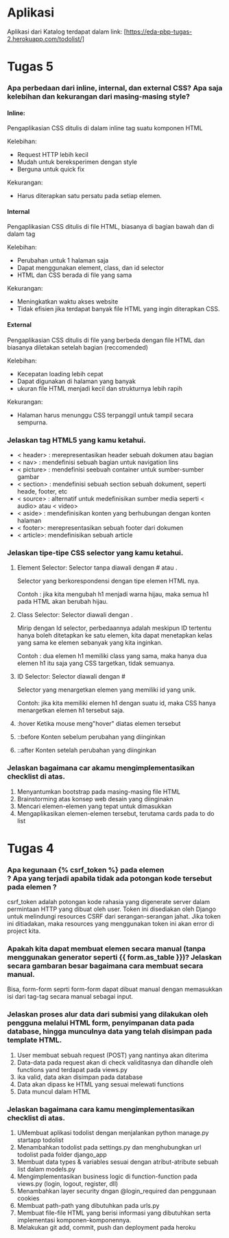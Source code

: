 # Aplikasi
Aplikasi dari Katalog terdapat dalam link: [https://eda-pbp-tugas-2.herokuapp.com/todolist/]

# Tugas 5

### Apa perbedaan dari inline, internal, dan external CSS? Apa saja kelebihan dan kekurangan dari masing-masing style?

#### Inline: 
Pengaplikasian CSS ditulis di dalam inline tag suatu komponen HTML

Kelebihan:
- Request HTTP lebih kecil
- Mudah untuk bereksperimen dengan style
- Berguna untuk quick fix

Kekurangan:
- Harus diterapkan satu persatu pada setiap elemen.

#### Internal
Pengaplikasian CSS ditulis di file HTML, biasanya di bagian bawah dan di dalam tag <style> </style>

Kelebihan:
- Perubahan untuk 1 halaman saja
- Dapat menggunakan element, class, dan id selector
- HTML dan CSS berada di file yang sama

Kekurangan:
- Meningkatkan waktu akses website
- Tidak efisien jika terdapat banyak file HTML yang ingin diterapkan CSS.

#### External
Pengaplikasian CSS ditulis di file yang berbeda dengan file HTML dan biasanya diletakan setelah bagian <head> (reccomended)

Kelebihan:
- Kecepatan loading lebih cepat
- Dapat digunakan di halaman  yang banyak
- ukuran file HTML menjadi kecil dan strukturnya lebih rapih

Kekurangan:
- Halaman harus menunggu CSS terpanggil untuk tampil secara sempurna.


### Jelaskan tag HTML5 yang kamu ketahui.

* < header> : merepresentasikan header sebuah dokumen atau bagian
* < nav>	: mendefinisi sebuah bagian untuk navigation lins
* < picture> : mendefinisi seebuah container untuk sumber-sumber gambar 
* < section> : mendefinisi sebuah section sebuah dokument, seperti heade, footer, etc
* < source> : alternatif untuk medefinisikan sumber media seperti < audio> atau < video>
* < aside> :  mendefinisikan konten yang berhubungan dengan konten halaman
* < footer>: merepresentasikan sebuah footer dari dokumen
* < article>: mendefinisikan sebuah article

### Jelaskan tipe-tipe CSS selector yang kamu ketahui.

1. Element Selector: Selector tanpa diawali dengan # atau .

	Selector yang berkorespondensi dengan tipe elemen HTML nya.

	Contoh : jika kita mengubah h1 menjadi warna hijau, maka semua h1 pada HTML akan berubah hijau.


2. Class Selector: Selector diawali dengan .

    Mirip dengan Id selector, perbedaannya adalah meskipun ID tertentu hanya boleh ditetapkan ke satu elemen, kita dapat menetapkan kelas yang sama ke elemen sebanyak yang kita inginkan.

    Contoh : dua elemen h1 memiliki class yang sama, maka hanya dua elemen h1 itu saja yang CSS targetkan, tidak semuanya.

3. ID Selector: Selector diawali dengan #

    Selector yang menargetkan elemen yang memiliki id yang unik.
    
    Contoh: jika kita memiliki elemen h1 dengan suatu id, maka CSS hanya menargetkan elemen h1 tersebut saja.

4. :hover 
    Ketika mouse meng"hover" diatas elemen tersebut

5. ::before
    Konten sebelum perubahan yang diinginkan

6. ::after
    Konten setelah perubahan yang diinginkan


### Jelaskan bagaimana car akamu mengimplementasikan checklist di atas.

1. Menyantumkan bootstrap pada masing-masing file HTML
2. Brainstorming atas konsep web desain yang diinginakn
3. Mencari elemen-elemen yang tepat untuk dimasukkan
4. Mengaplikasikan elemen-elemen tersebut, terutama cards pada to do list




# Tugas 4

### Apa kegunaan {% csrf_token %} pada elemen <form>? Apa yang terjadi apabila tidak ada potongan kode tersebut pada elemen <form>?

csrf_token adalah potongan kode rahasia yang digenerate server dalam permintaan HTTP yang dibuat oleh user. Token ini disediakan oleh Django untuk melindungi resources CSRF dari serangan-serangan jahat. Jika token ini ditiadakan, maka resources yang menggunakan token ini akan error di project kita.


### Apakah kita dapat membuat elemen <form> secara manual (tanpa menggunakan generator seperti {{ form.as_table }})? Jelaskan secara gambaran besar bagaimana cara membuat <form> secara manual.


Bisa, form-form seprti form-form dapat dibuat manual dengan memasukkan isi dari tag-tag secara manual sebagai input.

### Jelaskan proses alur data dari submisi yang dilakukan oleh pengguna melalui HTML form, penyimpanan data pada database, hingga munculnya data yang telah disimpan pada template HTML.


1. User membuat sebuah request (POST)  yang nantinya akan diterima
2. Data-data pada request akan di check validitasnya dan dihandle oleh functions yand terdapat pada views.py
3. ika valid, data akan disimpan pada database
4. Data akan dipass ke HTML yang sesuai melewati functions
5. Data muncul dalam HTML



### Jelaskan bagaimana cara kamu mengimplementasikan checklist di atas.
1. UMembuat aplikasi todolist dengan menjalankan python manage.py startapp todolist
2. Menambahkan todolist pada settings.py dan menghubungkan url todolist pada folder django_app
3. Membuat data types & variables sesuai dengan atribut-atribute sebuah list dalam models.py
4. Mengimplementasikan business logic di function-function pada views.py (login, logout, register, dll) 
5. Menambahkan layer security dngan @login_required dan penggunaan cookies
6. Membuat path-path yang dibutuhkan pada urls.py
7.  Membuat file-file HTML  yang berisi informasi yang dibutuhkan serta implementasi komponen-komponennya.
8. Melakukan git add, commit, push dan deployment pada heroku




